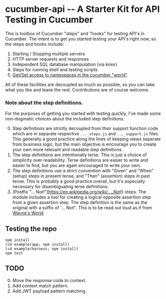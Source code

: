 # cucumber-api -- A Starter Kit for API Testing in Cucumber

This is toolbox of Cucumber "steps" and "hooks" for testing API's in Cucumber. The intent is to get you started testing your API's right now, so the steps and hooks include:

1. Starting / Stopping multiple servers
2. HTTP server requests and responses
3. Independent SQL database manipulation (via knex)
4. Steps for running shell and testing scripts
5. [Get/Set access to namespaces in the cucumber "world"](UNIVERSE.md)

All of these facilities are decoupled as much as possible, so you can take what you like and leave the rest. Contributions are of course welcome.

### Note about the step definitions.

For the purposes of getting you started with testing quickly, I've made some non-dogmatic choices about the included step definitions.

0. Step definitions are strictly decoupled from their support function code which are in separate respective `..._steps.js` and `..._support.js` files. This generally a good practice along the lines of keeping views separate from business logic, but the main objective is encourage you to create your own more relevant and readable step definitions.
0. The step definitions are intentionally terse. This is just a choice of simplicity over readability. Terse definitions are easier to write and easier to find, but you are again encouraged to write your own.
0. The step definitions use a strict convention with "Given" and "When" (setup) steps in present tense, and "Then" (assertion) steps in past tense. This is probably a good practice overall, but it's especially necessary for disambiguating terse definitions.
0. [Postfix "... Not!"]https://en.wikipedia.org/wiki/..._Not!) steps. The module includes a tool for creating a logical opposite assertion step from a given assertion step. The step definition is the same as the original with a suffix of '... Not!'. This is to be read out loud as if from [Wayne's World](https://youtu.be/BustEdWyqzk?t=2m34s).



## Testing the repo

```
npm install
(cd example/app; npm install)
(cd example/harness; npm install)
npm test
```

## TODO

0. Move the response code to context.
0. Add context match pattern.
0. Add JWT payload pattern matching.
